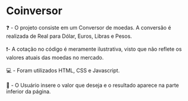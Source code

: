 # Coinversor
❓️ - O projeto consiste em um Conversor de moedas. A conversão é realizada de Real para Dólar, Euros, Libras e Pesos. 
<br><br>
❗️- A cotação no código é meramente ilustrativa, visto que não reflete os valores atuais das moedas no mercado.
<br><br>
💻️ - Foram utilizados HTML, CSS e Javascript. 
<br><br>
📝 - O Usuário insere o valor que deseja e o resultado aparece na parte inferior da página.
